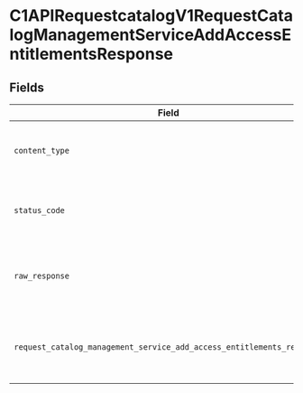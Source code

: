 # C1APIRequestcatalogV1RequestCatalogManagementServiceAddAccessEntitlementsResponse


## Fields

| Field                                                                                                                                                                | Type                                                                                                                                                                 | Required                                                                                                                                                             | Description                                                                                                                                                          |
| -------------------------------------------------------------------------------------------------------------------------------------------------------------------- | -------------------------------------------------------------------------------------------------------------------------------------------------------------------- | -------------------------------------------------------------------------------------------------------------------------------------------------------------------- | -------------------------------------------------------------------------------------------------------------------------------------------------------------------- |
| `content_type`                                                                                                                                                       | *str*                                                                                                                                                                | :heavy_check_mark:                                                                                                                                                   | HTTP response content type for this operation                                                                                                                        |
| `status_code`                                                                                                                                                        | *int*                                                                                                                                                                | :heavy_check_mark:                                                                                                                                                   | HTTP response status code for this operation                                                                                                                         |
| `raw_response`                                                                                                                                                       | [httpx.Response](https://www.python-httpx.org/api/#response)                                                                                                         | :heavy_check_mark:                                                                                                                                                   | Raw HTTP response; suitable for custom response parsing                                                                                                              |
| `request_catalog_management_service_add_access_entitlements_response`                                                                                                | [Optional[shared.RequestCatalogManagementServiceAddAccessEntitlementsResponse]](../../models/shared/requestcatalogmanagementserviceaddaccessentitlementsresponse.md) | :heavy_minus_sign:                                                                                                                                                   | Empty response with a status code indicating success.                                                                                                                |